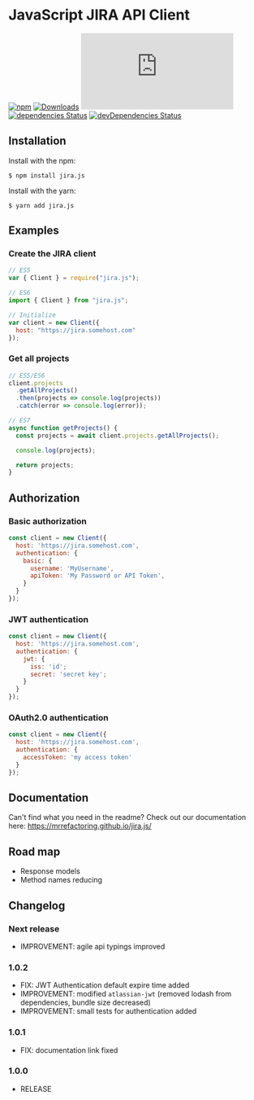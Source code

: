 # JavaScript JIRA API Client

[![npm](https://img.shields.io/npm/v/jira.js.svg)](https://www.npmjs.com/package/jira.js)
[![Downloads](https://img.shields.io/npm/dm/jira.js.svg)](https://npmjs.com/jira.js)
[![Install Size](https://badgen.net/packagephobia/publish/jira.js)](https://packagephobia.now.sh/result?p=jira.js)
[![dependencies Status](https://david-dm.org/mrrefactoring/jira.js/status.svg)](https://david-dm.org/mrrefactoring/jira.js)
[![devDependencies Status](https://david-dm.org/mrrefactoring/jira.js/dev-status.svg)](https://david-dm.org/mrrefactoring/jira.js?type=dev)

## Installation

Install with the npm:

```shell
$ npm install jira.js
```

Install with the yarn:

```shell
$ yarn add jira.js
```

## Examples

### Create the JIRA client

```js
// ES5
var { Client } = require("jira.js");

// ES6
import { Client } from "jira.js";

// Initialize
var client = new Client({
  host: "https://jira.somehost.com"
});
```

### Get all projects

```js
// ES5/ES6
client.projects
  .getAllProjects()
  .then(projects => console.log(projects))
  .catch(error => console.log(error));

// ES7
async function getProjects() {
  const projects = await client.projects.getAllProjects();

  console.log(projects);

  return projects;
}
```

## Authorization

### Basic authorization

```js
const client = new Client({
  host: 'https://jira.somehost.com',
  authentication: {
    basic: {
      username: 'MyUsername',
      apiToken: 'My Password or API Token',
    }
  }
});
```

### JWT authentication

```js
const client = new Client({
  host: 'https://jira.somehost.com',
  authentication: {
    jwt: {
      iss: 'id';
      secret: 'secret key';
    }
  }
});
```

### OAuth2.0 authentication

```js
const client = new Client({
  host: 'https://jira.somehost.com',
  authentication: {
    accessToken: 'my access token'
  }
});
```

## Documentation

Can't find what you need in the readme? Check out our documentation here: https://mrrefactoring.github.io/jira.js/

## Road map

- Response models
- Method names reducing

## Changelog

### Next release

- IMPROVEMENT: agile api typings improved

### 1.0.2

- FIX: JWT Authentication default expire time added
- IMPROVEMENT: modified `atlassian-jwt` (removed lodash from dependencies, bundle size decreased)
- IMPROVEMENT: small tests for authentication added

### 1.0.1

- FIX: documentation link fixed

### 1.0.0

- RELEASE
